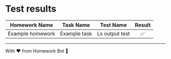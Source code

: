 # Test results
| Homework Name | Task Name | Test Name | Result |
|---|---|---|:---:|
| Example homework | Example task | Ls output test | ✅ |
--------
With ❤️ from Homework Bot 🤖
